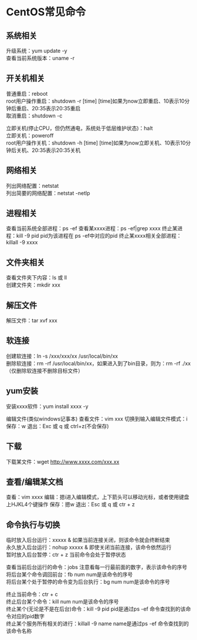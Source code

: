 # CentOS常见命令


## 系统相关

升级系统：yum update -y  
查看当前系统版本：uname -r  


## 开关机相关
普通重启：reboot  
root用户操作重启：shutdown -r [time]  [time]如果为now立即重启、10表示10分钟后重启、20:35表示20:35重启  
取消重启：shutdown -c  

立即关机(停止CPU，但仍然通电，系统处于低层维护状态)：halt  
立即关机：poweroff  
root用户操作关机：shutdown -h [time]  [time]如果为now立即关机、10表示10分钟后关机、20:35表示20:35关机  


## 网络相关
列出网络配置：netstat  
列出简要的网络配置：netstat -netlp  

## 进程相关
查看当前系统全部进程：ps -ef
查看某xxxx进程：ps -ef|grep xxxx
终止某进程：kill -9 pid  pid为该进程在 ps -ef中对应的pid
终止某xxxx相关全部进程：killall -9 xxxx  


## 文件夹相关
查看文件夹下内容：ls 或 ll  
创建文件夹：mkdir xxx  


## 解压文件
解压文件：tar xvf xxx


## 软连接
创建软连接：ln -s /xxx/xxx/xx /usr/local/bin/xx  
删除软连接：rm -rf /usr/local/bin/xx，如果进入到了bin目录，则为：rm -rf ./xx （仅删除软连接不删除目标文件）


## yum安装
安装xxxx软件：yum install xxxx -y

编辑文件(类似windows记事本)
查看文件：vim xxx
切换到输入编辑文件模式：i
保存：w
退出：Exc 或 q 或 ctrl+z(不会保存)


## 下载
下载某文件：wget http://www.xxxx.com/xxx.xx


## 查看/编辑某文档
查看：vim xxxx
编辑：摁i进入编辑模式，上下箭头可以移动光标，或者使用键盘上HJKL4个键操作
保存：摁w
退出：Esc 或 q 或 ctr + z


## 命令执行与切换

临时放入后台运行：xxxxx &  如果当前连接关闭，则该命令就会终断结束  
永久放入后台运行：nohup xxxxx &  即使关闭当前连接，该命令依然运行  
暂时放入后台暂停：ctr + z 当前命令会处于暂停状态  

查看当前后台运行的命令：jobs  注意看每一行最前面的数字，表示该命令的序号  
将后台某个命令调回前台：fb num  num是该命令的序号  
将后台某个处于暂停的命令变为后台执行：bg num  num是该命令的序号  

终止当前命令：ctr + c  
终止后台某个命令：kill num  num是该命令的序号  
终止某个(无论是不是在后台)命令：kill -9 pid  pid是通过ps -ef 命令查找到的该命令对应的pid数字  
终止某个服务所有相关的进行：killall -9 name  name是通过ps -ef 命令查找到的该命令名称  
